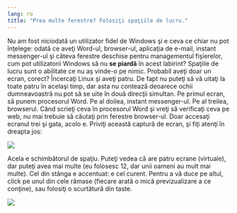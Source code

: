 ```yaml
---
lang: ro
title: "Prea multe ferestre? Folosiţi spaţiile de lucru."
---
```


Nu am fost niciodată un utilizator fidel de Windows şi e ceva ce chiar
nu pot înţelege: odată ce aveţi Word-ul, browser-ul, aplicaţia de e-mail,
instant messenger-ul şi câteva ferestre deschise pentru managementul fişierelor,
cum pot utilizatorii Windows să nu <b>se piardă</b> în acest labirint?
Spaţiile de lucru sunt o abilitate ce nu aş vinde-o pe nimic. Probabil aveţi
doar un ecran, corect? Încercaţi Linux şi aveţi patru. De fapt nu puteţi să vă
uitaţi la toate patru în acelaşi timp, dar asta nu contează deoarece ochii
dumneavoastră nu pot să se uite în două direcţii simultan. Pe primul ecran, să punem
procesorul Word. Pe al doilea, instant messenger-ul. Pe al treilea, browserul.
Când scrieţi ceva în procesorul Word şi vreţi să verificaţi ceva pe web, nu mai trebuie
să căutaţi prin ferestre browser-ul. Doar accesaţi ecranul trei şi gata, acolo e.
Priviţi această captură de ecran, şi fiţi atenţi în dreapta jos:


<img src="Images/workspaces.png" border="0"/>

Acela e schimbătorul de spaţiu. Puteţi vedea că are patru ecrane (virtuale),
dar puteţi avea mai multe (eu folosesc 12, dar unii oameni au mult mai multe). Cel din stânga e
accentuat: e cel curent. Pentru a vă duce pe altul, click pe unul din cele rămase (fiecare arată
o mică previzualizare a ce conţine), sau folosiţi o scurtătură din taste.

<img src="Images/workspaces_full.png" border="0"/>




